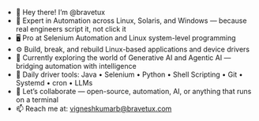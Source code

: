 - 👋 Hey there! I’m @bravetux
- 🧠 Expert in Automation across Linux, Solaris, and Windows — because real engineers script it, not click it
- 🖥️ Pro at Selenium Automation and Linux system-level programming
- ⚙️ Build, break, and rebuild Linux-based applications and device drivers
- 🤖 Currently exploring the world of Generative AI and Agentic AI — bridging automation with intelligence
- 🧰 Daily driver tools: Java • Selenium • Python • Shell Scripting • Git • Systemd • cron • LLMs
- 💬 Let’s collaborate — open-source, automation, AI, or anything that runs on a terminal
- 📫 Reach me at: vigneshkumarb@bravetux.com

<!---
bravetux/bravetux is a ✨ special ✨ repository because its `README.md` (this file) appears on your GitHub profile.
You can click the Preview link to take a look at your changes.
--->
